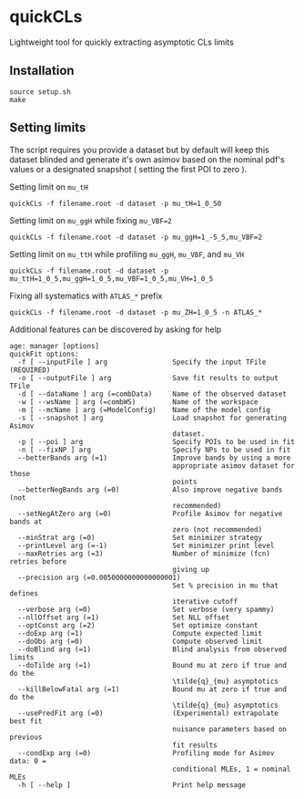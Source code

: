 # quickCLs
Lightweight tool for quickly extracting asymptotic CLs limits 

## Installation
```
source setup.sh
make
```

## Setting limits
The script requires you provide a dataset but by default will keep this dataset blinded
and generate it's own asimov based on the nominal pdf's values or a designated snapshot 
( setting the first POI to zero ). 

Setting limit on `mu_tH`
```
quickCLs -f filename.root -d dataset -p mu_tH=1_0_50
```

Setting limit on `mu_ggH` while fixing `mu_VBF=2`
```
quickCLs -f filename.root -d dataset -p mu_ggH=1_-5_5,mu_VBF=2
```

Setting limit on `mu_ttH` while profiling `mu_ggH`, `mu_VBF`, and `mu_VH`
```
quickCLs -f filename.root -d dataset -p mu_ttH=1_0_5,mu_ggH=1_0_5,mu_VBF=1_0_5,mu_VH=1_0_5
```

Fixing all systematics with `ATLAS_*` prefix
```
quickCLs -f filename.root -d dataset -p mu_ZH=1_0_5 -n ATLAS_*
```

Additional features can be discovered by asking for help
```
age: manager [options]
quickFit options:
  -f [ --inputFile ] arg                Specify the input TFile (REQUIRED)
  -o [ --outputFile ] arg               Save fit results to output TFile
  -d [ --dataName ] arg (=combData)     Name of the observed dataset
  -w [ --wsName ] arg (=combWS)         Name of the workspace
  -m [ --mcName ] arg (=ModelConfig)    Name of the model config
  -s [ --snapshot ] arg                 Load snapshot for generating Asimov
                                        dataset.
  -p [ --poi ] arg                      Specify POIs to be used in fit
  -n [ --fixNP ] arg                    Specify NPs to be used in fit
  --betterBands arg (=1)                Improve bands by using a more
                                        appropriate asimov dataset for those
                                        points
  --betterNegBands arg (=0)             Also improve negative bands (not
                                        recommended)
  --setNegAtZero arg (=0)               Profile Asimov for negative bands at
                                        zero (not recommended)
  --minStrat arg (=0)                   Set minimizer strategy
  --printLevel arg (=-1)                Set minimizer print level
  --maxRetries arg (=3)                 Number of minimize (fcn) retries before
                                        giving up
  --precision arg (=0.0050000000000000001)
                                        Set % precision in mu that defines
                                        iterative cutoff
  --verbose arg (=0)                    Set verbose (very spammy)
  --nllOffset arg (=1)                  Set NLL offset
  --optConst arg (=2)                   Set optimize constant
  --doExp arg (=1)                      Compute expected limit
  --doObs arg (=0)                      Compute observed limit
  --doBlind arg (=1)                    Blind analysis from observed limits
  --doTilde arg (=1)                    Bound mu at zero if true and do the
                                        \tilde{q}_{mu} asymptotics
  --killBelowFatal arg (=1)             Bound mu at zero if true and do the
                                        \tilde{q}_{mu} asymptotics
  --usePredFit arg (=0)                 (Experimental) extrapolate best fit
                                        nuisance parameters based on previous
                                        fit results
  --condExp arg (=0)                    Profiling mode for Asimov data: 0 =
                                        conditional MLEs, 1 = nominal MLEs
  -h [ --help ]                         Print help message
```
